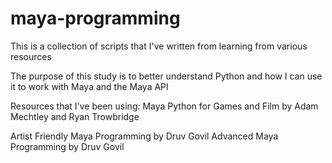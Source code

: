 # maya-programming
This is a collection of scripts that I've written from learning from various resources

The purpose of this study is to better understand Python and how I can use it to work with Maya and the Maya API

Resources that I've been using:
Maya Python for Games and Film by Adam Mechtley and Ryan Trowbridge

Artist Friendly Maya Programming by Druv Govil
Advanced Maya Programming by Druv Govil


